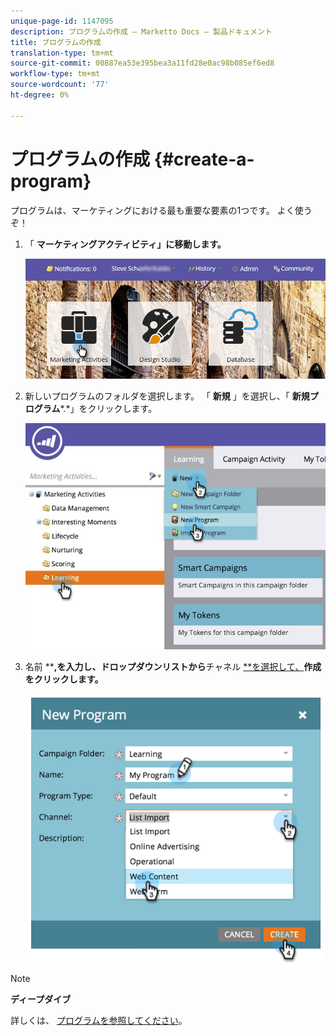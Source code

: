 ```yaml
---
unique-page-id: 1147095
description: プログラムの作成 — Marketto Docs — 製品ドキュメント
title: プログラムの作成
translation-type: tm+mt
source-git-commit: 00887ea53e395bea3a11fd28e0ac98b085ef6ed8
workflow-type: tm+mt
source-wordcount: '77'
ht-degree: 0%

---
```



# プログラムの作成 {#create-a-program}

プログラムは、マーケティングにおける最も重要な要素の1つです。 よく使うぞ！

1. 「 **マーケティングアクティビティ」に移動します。**

   ![](assets/login-marketing-activities.png)

1. 新しいプログラムのフォルダを選択します。 「 **新規** 」を選択し、「 **新規プログラム***.*」をクリックします。

   ![](assets/leadlifecycle.jpg)

1. 名前 ****,**を入力し、ドロップダウンリストから****&#x200B;チャネル [**を選択して、](http://docs.marketo.com/display/DOCS/Create+a+Program+Channel)**作成をクリックします。**

   ![](assets/image2015-2-5-16-3a33-3a23.png)

>[!NOTE]
>
>**ディープダイブ**
>
>詳しくは、 [プログラムを参照してください](http://docs.marketo.com/display/docs/programs)。

